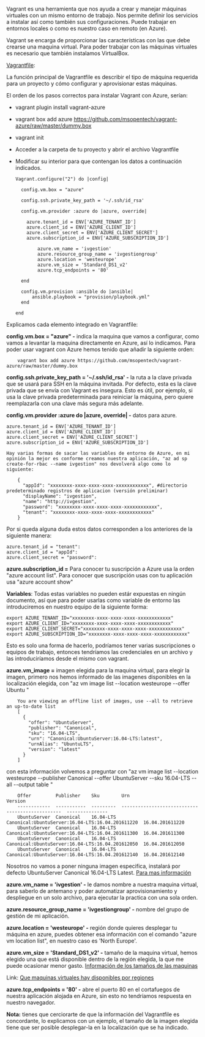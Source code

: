 
Vagrant es una herramienta que nos ayuda a crear y manejar máquinas virtuales con un mismo entorno de trabajo. Nos permite definir los servicios a instalar así como también sus configuraciones. Puede trabajar en entornos locales o como es nuestro caso en remoto (en Azure).

Vagrant se encarga de proporcionar las características con las que debe crearse una maquina virtual. Para poder trabajar con las máquinas virtuales es necesario que también instalamos VirtualBox.

[Vagrantfile](https://www.vagrantup.com/docs/vagrantfile/):

La función principal de Vagrantfile es describir el tipo de máquina requerida para un proyecto y cómo configurar y aprovisionar estas máquinas.

El orden de los pasos correctos para instalar Vagrant con Azure, serían:

* vagrant plugin install vagrant-azure

*	vagrant box add azure https://github.com/msopentech/vagrant-azure/raw/master/dummy.box

*	vagrant init

*	Acceder a la carpeta de tu proyecto y abrir el archivo Vagrantfile

*	Modificar su interior para que contengan los datos a continuación indicados.


		Vagrant.configure("2") do |config|

		  config.vm.box = "azure"

		  config.ssh.private_key_path = '~/.ssh/id_rsa'

		  config.vm.provider :azure do |azure, override|

		    azure.tenant_id = ENV['AZURE_TENANT_ID']
		    azure.client_id = ENV['AZURE_CLIENT_ID']
		    azure.client_secret = ENV['AZURE_CLIENT_SECRET']
		    azure.subscription_id = ENV['AZURE_SUBSCRIPTION_ID']

				azure.vm_name = 'ivgestion'
				azure.resource_group_name = 'ivgestiongroup'
				azure.location = 'westeurope'
				azure.vm_size = 'Standard_DS1_v2'
				azure.tcp_endpoints = '80'

		  end

		  config.vm.provision :ansible do |ansible|
		      ansible.playbook = "provision/playbook.yml"
		  end

		end

Explicamos cada elemento integrado en Vagrantfile:

**config.vm.box = "azure" -** indica la maquina que vamos a configurar, como vamos a levantar la maquina directamente en Azure, así lo indicamos. Para poder usar vagrant con Azure hemos tenido que añadir la siguiente orden:

		vagrant box add azure https://github.com/msopentech/vagrant-azure/raw/master/dummy.box

**config.ssh.private_key_path = '~/.ssh/id_rsa' -** la ruta a la clave privada que se usará para SSH en la máquina invitada. Por defecto, esta es la clave privada que se envía con Vagrant es insegura. Esto es útil, por ejemplo, si usa la clave privada predeterminada para reiniciar la máquina, pero quiere reemplazarla con una clave más segura más adelante.

**config.vm.provider :azure do |azure, override| -** datos para azure.


	azure.tenant_id = ENV['AZURE_TENANT_ID']
	azure.client_id = ENV['AZURE_CLIENT_ID']
	azure.client_secret = ENV['AZURE_CLIENT_SECRET']
	azure.subscription_id = ENV['AZURE_SUBSCRIPTION_ID']

	Hay varias formas de sacar las variables de entorno de Azure, en mi opinión la mejor es conforme creamos nuestra aplicación, "az ad sp create-for-rbac --name ivgestion" nos devolverá algo como lo siguiente:

		{
		  "appId": "xxxxxxxx-xxxx-xxxx-xxxx-xxxxxxxxxxxx", #directorio predeterminado registros de aplicacion (versión preliminar)
		  "displayName": "ivgestion",
		  "name": "http://ivgestion",
		  "password": "xxxxxxxx-xxxx-xxxx-xxxx-xxxxxxxxxxxx",
		  "tenant": "xxxxxxxx-xxxx-xxxx-xxxx-xxxxxxxxxxxx"
		}

Por si queda alguna duda estos datos corresponden a los anteriores de la siguiente manera:

	azure.tenant_id = "tenant":
	azure.client_id = "appId":
	azure.client_secret = "password":

**azure.subscription_id =** Para conocer tu suscripción a Azure usa la orden "azure account list". Para conocer que suscripción usas con tu aplicación usa "azure account show"

**Variables**: Todas estas variables no pueden estár expuestas en ningún documento, así que para poder usarlas como variable de entorno las introduciremos en nuestro equipo de la siguiente forma:

	export AZURE_TENANT_ID="xxxxxxxx-xxxx-xxxx-xxxx-xxxxxxxxxxxx"
	export AZURE_CLIENT_ID="xxxxxxxx-xxxx-xxxx-xxxx-xxxxxxxxxxxx"
	export AZURE_CLIENT_SECRET="xxxxxxxx-xxxx-xxxx-xxxx-xxxxxxxxxxxx"
	export AZURE_SUBSCRIPTION_ID="xxxxxxxx-xxxx-xxxx-xxxx-xxxxxxxxxxxx"

Esto es solo una forma de hacerlo, podríamos tener varias suscripciones o equipos de trabajo, entonces tendríamos las credenciales en un archivo y las introduciríamos desde el mismo con vagrant.

**azure.vm_image =** imagen elegida para la maquina virtual, para elegir la imagen, primero nos hemos informado de las imagenes disponibles en la localización elegida, con "az vm image list --location westeurope --offer Ubuntu "

		You are viewing an offline list of images, use --all to retrieve an up-to-date list
		[
		  {
		    "offer": "UbuntuServer",
		    "publisher": "Canonical",
		    "sku": "16.04-LTS",
		    "urn": "Canonical:UbuntuServer:16.04-LTS:latest",
		    "urnAlias": "UbuntuLTS",
		    "version": "latest"
		  }
		]

con esta información volvemos a preguntar con "az vm image list --location westeurope --publisher Canonical --offer UbuntuServer --sku 16.04-LTS --all --output table
"

		Offer         Publisher    Sku        Urn                                               Version
		------------  -----------  ---------  ------------------------------------------------  ---------------
		UbuntuServer  Canonical    16.04-LTS  Canonical:UbuntuServer:16.04-LTS:16.04.201611220  16.04.201611220
		UbuntuServer  Canonical    16.04-LTS  Canonical:UbuntuServer:16.04-LTS:16.04.201611300  16.04.201611300
		UbuntuServer  Canonical    16.04-LTS  Canonical:UbuntuServer:16.04-LTS:16.04.201612050  16.04.201612050
		UbuntuServer  Canonical    16.04-LTS  Canonical:UbuntuServer:16.04-LTS:16.04.201612140  16.04.201612140

Nosotros no vamos a poner ninguna imagen especifica, instalará por defecto UbuntuServer Canonical 16.04-LTS Latest. [Para mas información](https://docs.microsoft.com/es-es/azure/virtual-machines/linux/cli-ps-findimage)

**azure.vm_name = 'ivgestion' -** le damos nombre a nuestra maquina virtual, para saberlo de antemano y poder automatizar aprovisionamiento y despliegue en un solo archivo, para ejecutar la practica con una sola orden.

**azure.resource_group_name = 'ivgestiongroup' -** nombre del grupo de gestión de mi aplicación.

**azure.location = 'westeurope' -** región donde quieres desplegar tu máquina en azure, puedes obtener esa información con el comando "azure vm location list", en nuestro caso es 'North Europe'.

**azure.vm_size = 'Standard_DS1_v2' -** tamaño de la maquina virtual, hemos elegido una que está disponible dentro de la región elegida, la que me puede ocasionar menor gasto. [Información de los tamaños de las maquinas](https://docs.microsoft.com/es-es/azure/virtual-machines/windows/sizes-general)

Link: [Que maquinas virtuales hay disponibles por regiones](https://azure.microsoft.com/es-es/global-infrastructure/services/?products=virtual-machines)

**azure.tcp_endpoints = '80' -** abre el puerto 80 en el cortafuegos de nuestra aplicación alojada en Azure, sin esto no tendríamos respuesta en nuestro navegador.

**Nota:** tienes que cerciorarte de que la información del Vagrantfile es concordante, lo explicamos con un ejemplo, el tamaño de la imagen elegida tiene que ser posible desplegar-la en la localización que se ha indicado.
